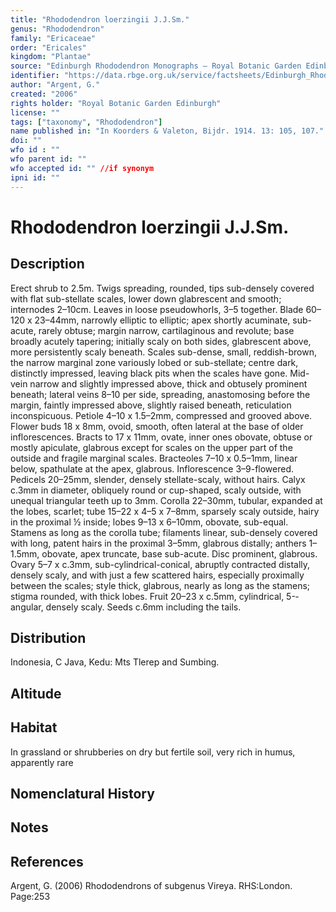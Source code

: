 ```yaml
---
title: "Rhododendron loerzingii J.J.Sm."
genus: "Rhododendron"
family: "Ericaceae"
order: "Ericales"
kingdom: "Plantae"
source: "Edinburgh Rhododendron Monographs – Royal Botanic Garden Edinburgh"
identifier: "https://data.rbge.org.uk/service/factsheets/Edinburgh_Rhododendron_Monographs.xhtml"
author: "Argent, G."
created: "2006"
rights holder: "Royal Botanic Garden Edinburgh"
license: ""
tags: ["taxonomy", "Rhododendron"]
name published in: "In Koorders & Valeton, Bijdr. 1914. 13: 105, 107."
doi: ""
wfo id : ""
wfo parent id: ""
wfo accepted id: "" //if synonym                      
ipni id: ""
---
```


                       

# Rhododendron loerzingii J.J.Sm.

## Description
Erect shrub to 2.5m. Twigs spreading, rounded, tips sub-densely covered with flat sub-stellate scales, lower down glabrescent and smooth; internodes 2–10cm. Leaves in loose pseudowhorls, 3–5 together. Blade 60–120 x 23–44mm, narrowly elliptic to elliptic; apex shortly acuminate, sub-acute, rarely obtuse; margin narrow, cartilaginous and revolute; base broadly acutely tapering; initially scaly on both sides, glabrescent above, more persistently scaly beneath. Scales sub-dense, small, reddish-brown, the narrow marginal zone variously lobed or sub-stellate; centre dark, distinctly impressed, leaving black pits when the scales have gone. Mid-vein narrow and slightly impressed above, thick and obtusely prominent beneath; lateral veins 8–10 per side, spreading, anastomosing before the margin, faintly impressed above, slightly raised beneath, reticulation inconspicuous. Petiole 4–10 x 1.5–2mm, compressed and grooved above. Flower buds 18 x 8mm, ovoid, smooth, often lateral at the base of older inflorescences. Bracts to 17 x 11mm, ovate, inner ones obovate, obtuse or mostly apic­ulate, glabrous except for scales on the upper part of the outside and fragile marginal scales. Bracteoles 7–10 x 0.5–1mm, linear below, spathulate at the apex, glabrous. Inflorescence 3–9-flowered. Pedicels 20–25mm, slender, densely stellate-scaly, without hairs. Calyx c.3mm in diameter, obliquely round or cup-shaped, scaly outside, with unequal triangular teeth up to 3mm. Corolla 22–30mm, tubular, expanded at the lobes, scarlet; tube 15–22 x 4–5 x 7–8mm, sparsely scaly outside, hairy in the proximal ½ inside; lobes 9–13 x 6–10mm, obovate, sub-equal. Stamens as long as the corolla tube; filaments linear, sub-densely covered with long, patent hairs in the proximal 3–5mm, glabrous distally; anthers 1–1.5mm, obovate, apex truncate, base sub-acute. Disc prominent, glabrous. Ovary 5–7 x c.3mm, sub-cylindrical-conical, abruptly contracted distally, densely scaly, and with just a few scattered hairs, especially proximally between the scales; style thick, glabrous, nearly as long as the stamens; stigma rounded, with thick lobes. Fruit 20–23 x c.5mm, cylindrical, 5-­angular, densely scaly. Seeds c.6mm including the tails.

## Distribution
Indonesia, C Java, Kedu: Mts Tlerep and Sumbing.

## Altitude


## Habitat
In grassland or shrubberies on dry but fertile soil, very rich in humus, apparently rare

## Nomenclatural History

                       
## Notes


## References

Argent, G. (2006) Rhododendrons of subgenus Vireya. RHS:London. Page:253
